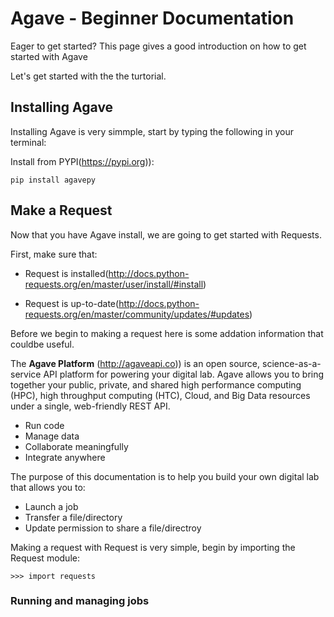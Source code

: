# Agave - Beginner Documentation

Eager to get started? This page gives a good introduction on how to get started with Agave

Let's get started with the the turtorial.

## Installing Agave

Installing Agave is very simmple, start by typing the following in your terminal:

Install from PYPI(https://pypi.org)):
```
pip install agavepy
```
## Make a Request
Now that you have Agave install, we are going to get started with Requests.

First, make sure that:

* Request is installed(http://docs.python-requests.org/en/master/user/install/#install)

* Request is up-to-date(http://docs.python-requests.org/en/master/community/updates/#updates)

Before we begin to making a request here is some addation information that couldbe useful.

The **Agave Platform** (http://agaveapi.co)) is an open source, science-as-a-service API platform for powering your digital lab. Agave allows you to bring together your public, private, and shared high performance computing (HPC), high throughput computing (HTC), Cloud, and Big Data resources under a single, web-friendly REST API.

* Run code
* Manage data
* Collaborate meaningfully
* Integrate anywhere

The purpose of this documentation is to help you build your own digital lab that allows you to:

* Launch a job
* Transfer a file/directory
* Update permission to share a file/directroy

Making a request with Request is very simple, begin by importing the Request module:

```
>>> import requests
```

### Running and managing jobs




